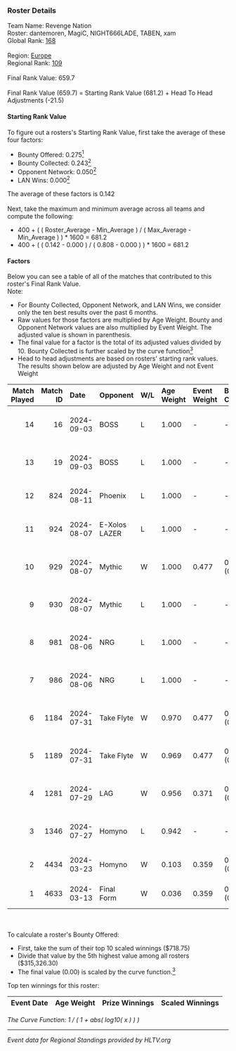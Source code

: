 ### Roster Details<br />
Team Name: Revenge Nation<br />
Roster: dantemoren, MagiC, NIGHT666LADE, TABEN, xam<br />
Global Rank: [168](../../standings_global_2024_09_04.md)<br />
<br />
Region: [Europe]( ../../standings_europe_2024_09_04.md)<br />
Regional Rank: [109]( ../../standings_europe_2024_09_04.md)<br />
<br />
Final Rank Value:  659.7<br />
<br />
Final Rank Value (659.7) = Starting Rank Value (681.2) + Head To Head Adjustments (-21.5)<br />

#### Starting Rank Value<br />
To figure out a rosters's Starting Rank Value, first take the average of these four factors:<br />
- Bounty Offered: 0.275[<sup>1</sup>](#table2)
- Bounty Collected: 0.243[<sup>2</sup>](#table1)
- Opponent Network: 0.050[<sup>2</sup>](#table1)
- LAN Wins: 0.000[<sup>2</sup>](#table1)

The average of these factors is 0.142<br />
<br />
Next, take the maximum and minimum average across all teams and compute the following:<br />
- 400 + ( ( Roster_Average - Min_Average ) / ( Max_Average - Min_Average ) ) * 1600 = 681.2
- 400 + ( ( 0.142 - 0.000 ) / ( 0.808 - 0.000 ) ) * 1600 = 681.2


#### Factors<br />
Below you can see a table of all of the matches that contributed to this roster's Final Rank Value.<br />
Note:<br />

- For Bounty Collected, Opponent Network, and LAN Wins, we consider only the ten best results over the past 6 months.
- Raw values for those factors are multiplied by Age Weight. Bounty and Opponent Network values are also multiplied by Event Weight. The adjusted value is shown in parenthesis.
- The final value for a factor is the total of its adjusted values divided by 10. Bounty Collected is further scaled by the curve function[<sup>3</sup>](#curveFunction)
- Head to head adjustments are based on rosters' starting rank values. The results shown below are adjusted by Age Weight and not Event Weight
<span id="table1"></span><br />


| Match Played | Match ID | Date       | Opponent      | W/L | Age Weight | Event Weight | Bounty Collected | Opponent Network | LAN Wins  | H2H Adj. | Roster                                      |
| -: | -: | :- | :- | :- | :- | :- | :- | :- | :- | -: | :- |
|           14 |       16 | 2024-09-03 | BOSS          | L   | 1.000      | -            | -                | -                | -         |    -9.73 | dantemoren, MagiC, NIGHT666LADE, TABEN, xam |
|           13 |       19 | 2024-09-03 | BOSS          | L   | 1.000      | -            | -                | -                | -         |   -10.51 | dantemoren, MagiC, NIGHT666LADE, TABEN, xam |
|           12 |      824 | 2024-08-11 | Phoenix       | L   | 1.000      | -            | -                | -                | -         |   -16.47 | karrigod, MagiC, NIGHT666LADE, TABEN, xam   |
|           11 |      924 | 2024-08-07 | E-Xolos LAZER | L   | 1.000      | -            | -                | -                | -         |   -12.00 | MagiC, NIGHT666LADE, S0ph3R, TABEN, xam     |
|           10 |      929 | 2024-08-07 | Mythic        | W   | 1.000      | 0.477        | 0.008 (0.004)    | 0.289 (0.138)    | 0 (0.000) |    18.26 | MagiC, NIGHT666LADE, S0ph3R, TABEN, xam     |
|            9 |      930 | 2024-08-07 | Mythic        | L   | 1.000      | -            | -                | -                | -         |   -13.02 | MagiC, NIGHT666LADE, S0ph3R, TABEN, xam     |
|            8 |      981 | 2024-08-06 | NRG           | L   | 1.000      | -            | -                | -                | -         |    -5.24 | MagiC, NIGHT666LADE, S0ph3R, TABEN, xam     |
|            7 |      986 | 2024-08-06 | NRG           | L   | 1.000      | -            | -                | -                | -         |    -5.50 | MagiC, NIGHT666LADE, S0ph3R, TABEN, xam     |
|            6 |     1184 | 2024-07-31 | Take Flyte    | W   | 0.970      | 0.477        | 0.002 (0.001)    | 0.239 (0.111)    | 0 (0.000) |    13.60 | MagiC, NIGHT666LADE, S0ph3R, TABEN, xam     |
|            5 |     1189 | 2024-07-31 | Take Flyte    | W   | 0.969      | 0.477        | 0.002 (0.001)    | 0.239 (0.110)    | 0 (0.000) |    14.80 | MagiC, NIGHT666LADE, S0ph3R, TABEN, xam     |
|            4 |     1281 | 2024-07-29 | LAG           | W   | 0.956      | 0.371        | 0.007 (0.002)    | 0.387 (0.137)    | 0 (0.000) |    18.38 | MagiC, NIGHT666LADE, S0ph3R, TABEN, xam     |
|            3 |     1346 | 2024-07-27 | Homyno        | L   | 0.942      | -            | -                | -                | -         |   -16.08 | MagiC, NIGHT666LADE, S0ph3R, TABEN, xam     |
|            2 |     4434 | 2024-03-23 | Homyno        | W   | 0.103      | 0.359        | 0.004 (0.000)    | 0.149 (0.005)    | 0 (0.000) |     1.56 | HorizoN, MagiC, S0ph3R, TABEN, xam          |
|            1 |     4633 | 2024-03-13 | Final Form    | W   | 0.036      | 0.359        | 0.001 (0.000)    | 0.048 (0.001)    | 0 (0.000) |     0.48 | HorizoN, MagiC, S0ph3R, TABEN, xam          |

<br />
<span id="table2"></span><br />
To calculate a roster's Bounty Offered:<br />

- First, take the sum of their top 10 scaled winnings ($718.75)
- Divide that value by the 5th highest value among all rosters ($315,326.30)
- The final value (0.00) is scaled by the curve function.[<sup>3</sup>](#curveFunction)

Top ten winnings for this roster:<br />

| Event Date | Age Weight | Prize Winnings | Scaled Winnings |
| :- | -: | :- | :- |


<span id="curveFunction"></span>_The Curve Function: 1 / ( 1 + abs( log10( x ) ) )_<br />

---
_Event data for Regional Standings provided by HLTV.org_<br />
